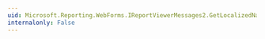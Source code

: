 ```yaml
---
uid: Microsoft.Reporting.WebForms.IReportViewerMessages2.GetLocalizedNameForRenderingExtension(System.String)
internalonly: False
---
```

